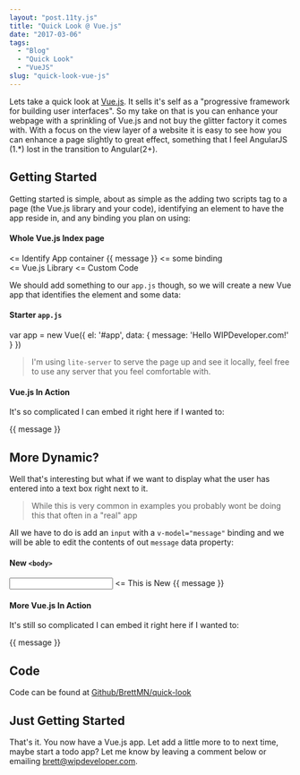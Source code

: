 ```yaml
---
layout: "post.11ty.js"
title: "Quick Look @ Vue.js"
date: "2017-03-06"
tags: 
  - "Blog"
  - "Quick Look"
  - "VueJS"
slug: "quick-look-vue-js"
---
```


Lets take a quick look at [Vue.js](https://vuejs.org/). It sells it's self as a "progressive framework for building user interfaces". So my take on that is you can enhance your webpage with a sprinkling of Vue.js and not buy the glitter factory it comes with. With a focus on the view layer of a website it is easy to see how you can enhance a page slightly to great effect, something that I feel AngularJS (1.\*) lost in the transition to Angular(2+).

## Getting Started

Getting started is simple, about as simple as the adding two scripts tag to a page (the Vue.js library and your code), identifying an element to have the app reside in, and any binding you plan on using:

#### Whole Vue.js Index page

<!DOCTYPE html>
<html lang="en">
<head>
  <meta charset="UTF-8">
  <meta name="viewport" content="width=device-width, initial-scale=1.0">
  <meta http-equiv="X-UA-Compatible" content="ie=edge">
  <title>Vue.Js Test app</title>
</head>
<body>
  <div id="app">                                                            <= Identify App container
    {{ message }}                                                           <= some binding
  </div>

  <script src="https://unpkg.com/vue"></script>                             <= Vue.js Library
  <script src="app.js"></script>                                            <= Custom Code
</body>
</html>

We should add something to our `app.js` though, so we will create a new Vue app that identifies the element and some data:

#### Starter `app.js`

var app = new Vue({
  el: '#app',
  data: {
    message: 'Hello WIPDeveloper.com!'
  }
})

> I'm using `lite-server` to serve the page up and see it locally, feel free to use any server that you feel comfortable with.

#### Vue.js In Action

It's so complicated I can embed it right here if I wanted to:

{{ message }}

<script src="https://unpkg.com/vue"></script>

<script>var app = new Vue({ el: '#jsa-vue-app', data: { message: 'Hello WIPDeveloper.com!' } })</script>

## More Dynamic?

Well that's interesting but what if we want to display what the user has entered into a text box right next to it.

> While this is very common in examples you probably wont be doing this that often in a "real" app

All we have to do is add an `input` with a `v-model="message"` binding and we will be able to edit the contents of out `message` data property:

#### New `<body>`

<body>
  <div id="app"> 
    <input type="text" v-model="message">                                            <= This is New
    {{ message }}                                                           
  </div>

  <script src="https://unpkg.com/vue"></script>                            
  <script src="app.js"></script>                                           
</body>

#### More Vue.js In Action

It's still so complicated I can embed it right here if I wanted to:

 {{ message }}

<script src="https://unpkg.com/vue"></script>

<script>var app = new Vue({ el: '#jsa-vue-app-2', data: { message: 'Hello WIPDeveloper.com!' } })</script>

## Code

Code can be found at [Github/BrettMN/quick-look](https://github.com/BrettMN/quick-look/tree/master/vue-quick-look)

## Just Getting Started

That's it. You now have a Vue.js app. Let add a little more to to next time, maybe start a todo app? Let me know by leaving a comment below or emailing [brett@wipdeveloper.com](mailto:brett@wipdeveloper.com).
